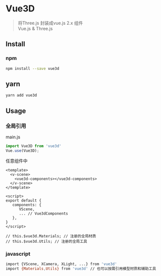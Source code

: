 # Vue3D

> 将Three.js 封装成vue.js 2.x 组件   
> Vue.js & Three.js   

## Install

### npm   

``` bash
npm install --save vue3d 
```

## yarn 

``` bash
yarn add vue3d
```

## Usage

### 全局引用
main.js
``` javascript
import Vue3D from 'vue3d'
Vue.use(Vue3D);
```
任意组件中
``` vue
<template>
  <v-scene>
    <vue3d-components></vue3d-components>
  </v-scene>
</template>

<script>
export default {
   components: {
      VScene,
      ... // Vue3dComponents
   },
}
</script>

// this.$vue3d.Materials; // 注册的全局材质
// this.$vue3d.Utils; // 注册的全局工具
```
### javascript
``` bash
import {VScene, XCamera, XLight, ...} from 'vue3d'
import {Materials,Utils} from 'vue3d' // 也可以按需引用模型材质和辅助工具
```


